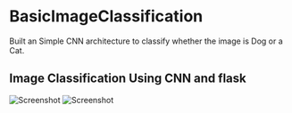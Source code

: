 # BasicImageClassification
 Built an Simple CNN architecture to classify whether the image is Dog or a Cat.
 
 ## Image Classification Using CNN and flask
 ![Screenshot](https://github.com/Sukruth097/BasicImageClassification/blob/main/SampleOutput/Prediction(1).png)
 ![Screenshot](https://github.com/Sukruth097/BasicImageClassification/blob/main/SampleOutput/Prediction(2).png)
 

